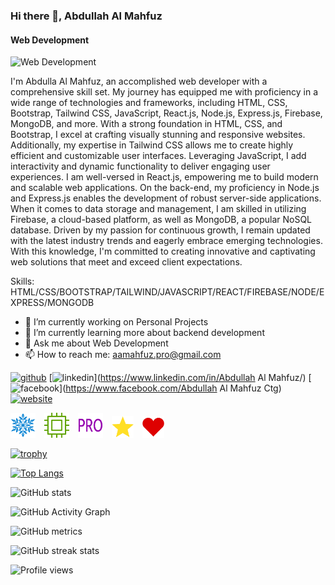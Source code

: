 ### Hi there 👋, Abdullah Al Mahfuz
#### Web Development
![Web Development](https://www.facebook.com/photo?fbid=836628034705735&set=a.112046163830596)

I'm Abdulla Al Mahfuz, an accomplished web developer with a comprehensive skill set. My journey has equipped me with proficiency in a wide range of technologies and frameworks, including HTML, CSS, Bootstrap, Tailwind CSS, JavaScript, React.js, Node.js, Express.js, Firebase, MongoDB, and more. With a strong foundation in HTML, CSS, and Bootstrap, I excel at crafting visually stunning and responsive websites. Additionally, my expertise in Tailwind CSS allows me to create highly efficient and customizable user interfaces. Leveraging JavaScript, I add interactivity and dynamic functionality to deliver engaging user experiences. I am well-versed in React.js, empowering me to build modern and scalable web applications. On the back-end, my proficiency in Node.js and Express.js enables the development of robust server-side applications. When it comes to data storage and management, I am skilled in utilizing Firebase, a cloud-based platform, as well as MongoDB, a popular NoSQL database. Driven by my passion for continuous growth, I remain updated with the latest industry trends and eagerly embrace emerging technologies. With this knowledge, I'm committed to creating innovative and captivating web solutions that meet and exceed client expectations.

Skills: HTML/CSS/BOOTSTRAP/TAILWIND/JAVASCRIPT/REACT/FIREBASE/NODE/EXPRESS/MONGODB

- 🔭 I’m currently working on Personal Projects 
- 🌱 I’m currently learning more about backend development 
- 💬 Ask me about Web Development 
- 📫 How to reach me: aamahfuz.pro@gmail.com 


[<img src='https://cdn.jsdelivr.net/npm/simple-icons@3.0.1/icons/github.svg' alt='github' height='40'>](https://github.com/mahfuzctg)  [<img src='https://cdn.jsdelivr.net/npm/simple-icons@3.0.1/icons/linkedin.svg' alt='linkedin' height='40'>](https://www.linkedin.com/in/Abdullah Al Mahfuz/)  [<img src='https://cdn.jsdelivr.net/npm/simple-icons@3.0.1/icons/facebook.svg' alt='facebook' height='40'>](https://www.facebook.com/Abdullah Al Mahfuz Ctg)  [<img src='https://cdn.jsdelivr.net/npm/simple-icons@3.0.1/icons/icloud.svg' alt='website' height='40'>](https://aamahfuz.netlify.app/)  

<a href='https://archiveprogram.github.com/'><img src='https://raw.githubusercontent.com/acervenky/animated-github-badges/master/assets/acbadge.gif' width='40' height='40'></a> <a href='https://docs.github.com/en/developers'><img src='https://raw.githubusercontent.com/acervenky/animated-github-badges/master/assets/devbadge.gif' width='40' height='40'></a> <a href='https://github.com/pricing'><img src='https://raw.githubusercontent.com/acervenky/animated-github-badges/master/assets/pro.gif' width='40' height='40'></a> <a href='https://stars.github.com/'><img src='https://raw.githubusercontent.com/acervenky/animated-github-badges/master/assets/starbadge.gif' width='35' height='35'></a> <a href='https://docs.github.com/en/github/supporting-the-open-source-community-with-github-sponsors'><img src='https://raw.githubusercontent.com/acervenky/animated-github-badges/master/assets/sponsorbadge.gif' width='35' height='35'></a> 

[![trophy](https://github-profile-trophy.vercel.app/?username=mahfuzctg)](https://github.com/ryo-ma/github-profile-trophy)

[![Top Langs](https://github-readme-stats.vercel.app/api/top-langs/?username=mahfuzctg)](https://github.com/anuraghazra/github-readme-stats)

![GitHub stats](https://github-readme-stats.vercel.app/api?username=mahfuzctg&show_icons=true&count_private=true)  

![GitHub Activity Graph](https://activity-graph.herokuapp.com/graph?username=mahfuzctg)  

![GitHub metrics](https://metrics.lecoq.io/mahfuzctg)  

![GitHub streak stats](https://streak-stats.demolab.com/?user=mahfuzctg)  

![Profile views](https://gpvc.arturio.dev/mahfuzctg)  
